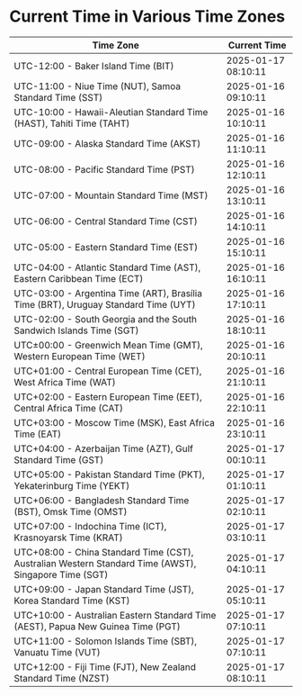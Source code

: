 # Current Time in Various Time Zones

| Time Zone | Current Time |
|-----------|--------------|
| UTC-12:00 - Baker Island Time (BIT) | 2025-01-17 08:10:11 |
| UTC-11:00 - Niue Time (NUT), Samoa Standard Time (SST) | 2025-01-16 09:10:11 |
| UTC-10:00 - Hawaii-Aleutian Standard Time (HAST), Tahiti Time (TAHT) | 2025-01-16 10:10:11 |
| UTC-09:00 - Alaska Standard Time (AKST) | 2025-01-16 11:10:11 |
| UTC-08:00 - Pacific Standard Time (PST) | 2025-01-16 12:10:11 |
| UTC-07:00 - Mountain Standard Time (MST) | 2025-01-16 13:10:11 |
| UTC-06:00 - Central Standard Time (CST) | 2025-01-16 14:10:11 |
| UTC-05:00 - Eastern Standard Time (EST) | 2025-01-16 15:10:11 |
| UTC-04:00 - Atlantic Standard Time (AST), Eastern Caribbean Time (ECT) | 2025-01-16 16:10:11 |
| UTC-03:00 - Argentina Time (ART), Brasília Time (BRT), Uruguay Standard Time (UYT) | 2025-01-16 17:10:11 |
| UTC-02:00 - South Georgia and the South Sandwich Islands Time (SGT) | 2025-01-16 18:10:11 |
| UTC±00:00 - Greenwich Mean Time (GMT), Western European Time (WET) | 2025-01-16 20:10:11 |
| UTC+01:00 - Central European Time (CET), West Africa Time (WAT) | 2025-01-16 21:10:11 |
| UTC+02:00 - Eastern European Time (EET), Central Africa Time (CAT) | 2025-01-16 22:10:11 |
| UTC+03:00 - Moscow Time (MSK), East Africa Time (EAT) | 2025-01-16 23:10:11 |
| UTC+04:00 - Azerbaijan Time (AZT), Gulf Standard Time (GST) | 2025-01-17 00:10:11 |
| UTC+05:00 - Pakistan Standard Time (PKT), Yekaterinburg Time (YEKT) | 2025-01-17 01:10:11 |
| UTC+06:00 - Bangladesh Standard Time (BST), Omsk Time (OMST) | 2025-01-17 02:10:11 |
| UTC+07:00 - Indochina Time (ICT), Krasnoyarsk Time (KRAT) | 2025-01-17 03:10:11 |
| UTC+08:00 - China Standard Time (CST), Australian Western Standard Time (AWST), Singapore Time (SGT) | 2025-01-17 04:10:11 |
| UTC+09:00 - Japan Standard Time (JST), Korea Standard Time (KST) | 2025-01-17 05:10:11 |
| UTC+10:00 - Australian Eastern Standard Time (AEST), Papua New Guinea Time (PGT) | 2025-01-17 07:10:11 |
| UTC+11:00 - Solomon Islands Time (SBT), Vanuatu Time (VUT) | 2025-01-17 07:10:11 |
| UTC+12:00 - Fiji Time (FJT), New Zealand Standard Time (NZST) | 2025-01-17 08:10:11 |

